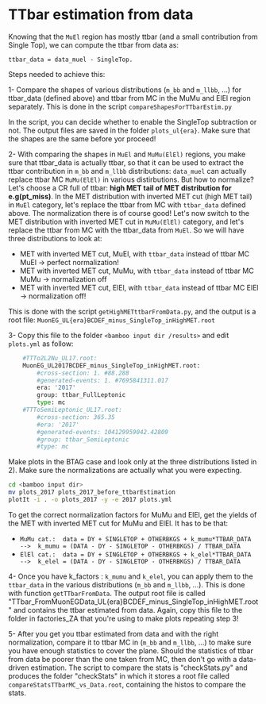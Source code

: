# TTbar estimation from data

Knowing that the ``MuEl`` region has mostly ttbar (and a small contribution from Single Top), we can compute the ttbar from data as:
```
ttbar_data = data_muel - SingleTop.
```
Steps needed to achieve this:

1- Compare the shapes of various distributions (``m_bb`` and ``m_llbb``, ...) for ttbar_data (defined above) and ttbar from MC in the MuMu and ElEl region separately.
This is done in the script ``compareShapesForTTbarEstim.py``

In the script, you can decide whether to enable the SingleTop subtraction or not.
The output files are saved in the folder ``plots_ul{era}``.
Make sure that the shapes are the same before yor proceed!

2- With comparing the shapes in ``MuEl`` and ``MuMu(ElEl)`` regions, you make sure that ttbar_data is actually ttbar, so that it can be used to extract the ttbar contribution in ``m_bb`` and ``m_llbb`` distributions: ``data_muel`` can actually replace ttbar MC ``MuMu(ElEl)`` in various distirbutions. But how to normalize?
Let's choose a CR full of ttbar: **high MET tail of MET distribution for e.g(pt_miss)**.
In the MET distribution with inverted MET cut (high MET tail) in ``MuEl`` category, let's replace the ttbar from MC with ``ttbar_data`` defined above. 
The normalization there is of course good!
Let's now switch to the MET distribution with inverted MET cut in ``MuMu(ElEl)`` category, and let's replace the ttbar from MC with the ttbar_data from ``MuEl``. 
So we will have three distributions to look at:

- MET with inverted MET cut, MuEl, with ``ttbar_data`` instead of ttbar MC MuEl -> perfect normalization!
- MET with inverted MET cut, MuMu, with ``ttbar_data`` instead of ttbar MC MuMu -> normalization off
- MET with inverted MET cut, ElEl, with ``ttbar_data`` instead of ttbar MC ElEl -> normalization off!

This is done with the script ``getHighMETttbarFromData.py``, and the output is a root file: ``MuonEG_UL{era}BCDEF_minus_SingleTop_inHighMET.root`` 

3- Copy this file to the folder ``<bamboo input dir /results>`` and edit ``plots.yml`` as follow:
```python
    #TTTo2L2Nu_UL17.root:
    MuonEG_UL2017BCDEF_minus_SingleTop_inHighMET.root:
        #cross-section: 1. #88.288
        #generated-events: 1. #7695841311.017
        era: '2017'
        group: ttbar_FullLeptonic
        type: mc
    #TTToSemiLeptonic_UL17.root:
        #cross-section: 365.35
        #era: '2017'
        #generated-events: 104129959042.42809
        #group: ttbar_SemiLeptonic
        #type: mc
```
Make plots in the BTAG case and look only at the three distributions listed in 2). Make sure the normalizations are actually what you were expecting.
```bash 
cd <bamboo input dir>
mv plots_2017 plots_2017_before_ttbarEstimation
plotIt -i . -o plots_2017 -y -e 2017 plots.yml
```
To get the correct normalization factors for MuMu and ElEl, get the yields of the MET with inverted MET cut for MuMu and ElEl. It has to be that:
- ``MuMu cat.:  data = DY + SINGLETOP + OTHERBKGS + k_mumu*TTBAR_DATA  -->  k_mumu = (DATA - DY - SINGLETOP - OTHERBKGS) / TTBAR_DATA``
- ``ElEl cat.:  data = DY + SINGLETOP + OTHERBKGS + k_elel*TTBAR_DATA  -->  k_elel = (DATA - DY - SINGLETOP - OTHERBKGS) / TTBAR_DATA``

4- Once you have k_factors : ``k_mumu`` and ``k_elel``, you can apply them to the ``ttbar_data`` in the various distributions  (``m_bb`` and ``m_llbb``, ...). This is done with function ``getTTbarFromData``. The output root file is called "TTbar_FromMuonEGData_UL{era}BCDEF_minus_SingleTop_inHighMET.root" and contains the ttbar estimated from data.
Again, copy this file to the folder in factories_ZA that you're using to make plots repeating step 3!

5- After you get you ttbar estimated from data and with the right normalization, compare it to ttbar MC in (``m_bb`` and ``m_llbb``, ...) to make sure you have enough statistics to cover the plane. Should the statistics of ttbar from data be poorer than the one taken from MC, then don't go with a data-driven estimation.
The script to compare the stats is "checkStats.py" and produces the folder "checkStats" in which it stores a root file called ``compareStatsTTbarMC_vs_Data.root``, containing the histos to compare the stats.
